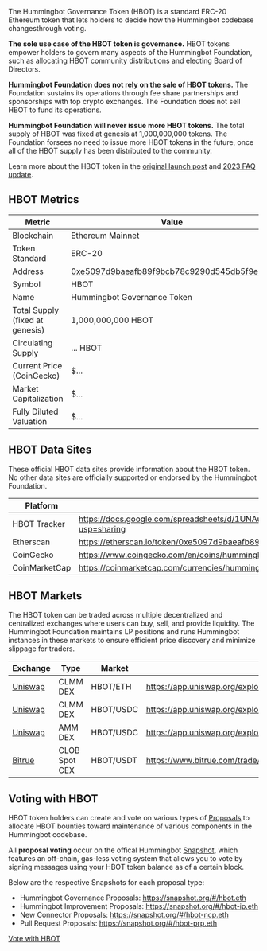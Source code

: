 The Hummingbot Governance Token (HBOT) is a standard ERC-20 Ethereum token that lets holders to decide how the Hummingbot codebase changesthrough voting.

**The sole use case of the HBOT token is governance.** HBOT tokens empower holders to govern many aspects of the Hummingbot Foundation, such as allocating HBOT community distributions and electing Board of Directors.

**Hummingbot Foundation does not rely on the sale of HBOT tokens.** The Foundation sustains its operations through fee share partnerships and sponsorships with top crypto exchanges. The Foundation does not sell HBOT to fund its operations.

**Hummingbot Foundation will never issue more HBOT tokens.** The total supply of HBOT was fixed at genesis at 1,000,000,000 tokens. The Foundation forsees no need to issue more HBOT tokens in the future, once all of the HBOT supply has been distributed to the community.

Learn more about the HBOT token in the [original launch post](../blog/posts/introducing-the-hummingbot-governance-token-hbot/index.md) and [2023 FAQ update](/blog/faq-on-hbot-and-hummingbot-governance/).


## HBOT Metrics

| Metric | Value |
|--------|--------|
| Blockchain | Ethereum Mainnet |
| Token Standard | ERC-20 |
| Address | [0xe5097d9baeafb89f9bcb78c9290d545db5f9e9cb](https://etherscan.io/token/0xe5097d9baeafb89f9bcb78c9290d545db5f9e9cb) |
| Symbol | HBOT |
| Name | Hummingbot Governance Token |
| Total Supply (fixed at genesis) | 1,000,000,000 HBOT |
| Circulating Supply | <span id="circulating-supply">...</span> HBOT |
| Current Price (CoinGecko) | $<span id="hbot-price">...</span> |
| Market Capitalization | $<span id="market-cap">...</span> |
| Fully Diluted Valuation | $<span id="fdv">...</span> |

## HBOT Data Sites

These official HBOT data sites provide information about the HBOT token. No other data sites are officially supported or endorsed by the Hummingbot Foundation.

| Platform | Link |
|----------|------|
| HBOT Tracker | <https://docs.google.com/spreadsheets/d/1UNAumPMnXfsghAAXrfKkPGRH9QlC8k7Cu1FGQVL1t0M/edit?usp=sharing> |
| Etherscan | <https://etherscan.io/token/0xe5097d9baeafb89f9bcb78c9290d545db5f9e9cb> |
| CoinGecko | <https://www.coingecko.com/en/coins/hummingbot> |
| CoinMarketCap | <https://coinmarketcap.com/currencies/hummingbot> |

## HBOT Markets

The HBOT token can be traded across multiple decentralized and centralized exchanges where users can buy, sell, and provide liquidity. The Hummingbot Foundation maintains LP positions and runs Hummingbot instances in these markets to ensure efficient price discovery and minimize slippage for traders.

| Exchange | Type | Market | Link |
|----------|------|------|------|
| [Uniswap](/exchanges/gateway/uniswap) | CLMM DEX | HBOT/ETH | <https://app.uniswap.org/explore/pools/ethereum/0x3aB72a32810Cf72bdE4Aa0191Dd7702f50dE0F64> |
| [Uniswap](/exchanges/gateway/uniswap) | CLMM DEX | HBOT/USDC | <https://app.uniswap.org/explore/pools/ethereum/0x47541D068e1289297e1ef66277507116A26DE860> |
| [Uniswap](/exchanges/gateway/uniswap) | AMM DEX | HBOT/USDC | <https://app.uniswap.org/explore/pools/ethereum/0xfe0c0Da86A1768F9721FF4Ccba984E5DAA21E395> |
| [Bitrue](/exchanges/bitrue) | CLOB Spot CEX | HBOT/USDT | <https://www.bitrue.com/trade/hbot_usdt> |

## Voting with HBOT

HBOT token holders can create and vote on various types of [Proposals](/governance/proposals) to allocate HBOT bounties toward maintenance of various components in the Hummingbot codebase.

All **proposal voting** occur on the offical Hummingbot [Snapshot](https://snapshot.org/#/hbot.eth), which features an off-chain, gas-less voting system that allows you to vote by signing messages using your HBOT token balance as of a certain block.

Below are the respective Snapshots for each proposal type:

* Hummingbot Governance Proposals: <https://snapshot.org/#/hbot.eth>
* Hummingbot Improvement Proposals: <https://snapshot.org/#/hbot-ip.eth>
* New Connector Proposals: <https://snapshot.org/#/hbot-ncp.eth>
* Pull Request Proposals: <https://snapshot.org/#/hbot-prp.eth>

<a href="https://snapshot.org/#/hbot.eth" target="_blank" class="md-button md-button--primary">Vote with HBOT</a>

